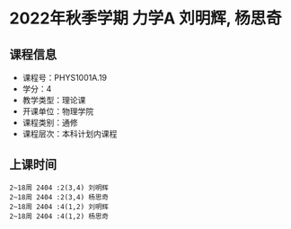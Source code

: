 # 2022年秋季学期 力学A 刘明辉, 杨思奇






## 课程信息

- 课程号：PHYS1001A.19
- 学分：4
- 教学类型：理论课
- 开课单位：物理学院
- 课程类别：通修
- 课程层次：本科计划内课程

## 上课时间

```
2~18周 2404 :2(3,4) 刘明辉
2~18周 2404 :2(3,4) 杨思奇
2~18周 2404 :4(1,2) 刘明辉
2~18周 2404 :4(1,2) 杨思奇
```

